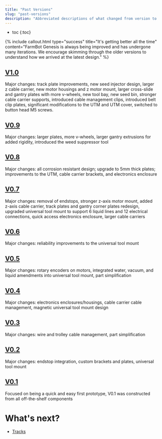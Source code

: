 ```yaml
---
title: "Past Versions"
slug: "past-versions"
description: "Abbreviated descriptions of what changed from version to version of FarmBot Genesis"
---
```


* toc
{:toc}


{%
include callout.html
type="success"
title="It's getting better all the time"
content="FarmBot Genesis is always being improved and has undergone many iterations. We encourage skimming through the older versions to understand how we arrived at the latest design."
%}

## [V1.0](https://genesis.farm.bot/docs/v1.0)
Major changes: track plate improvements, new seed injector design, larger z cable carrier, new motor housings and z motor mount, larger cross-slide and gantry plates with more v-wheels, new tool bay, new seed bin, stronger cable carrier supports, introduced cable management clips, introduced belt clip plates, significant modifications to the UTM and UTM cover, switched to button head M5 screws.
## [V0.9](https://genesis.farm.bot/docs/v0.9)
Major changes: larger plates, more v-wheels, larger gantry extrusions for added rigidity, introduced the weed suppressor tool
## [V0.8](https://genesis.farm.bot/docs/v0.8)
Major changes: all corrosion resistant design; upgrade to 5mm thick plates; improvements to the UTM, cable carrier brackets, and electronics enclosure
## [V0.7](https://genesis.farm.bot/docs/v0.7)
Major changes: removal of endstops, stronger z-axis motor mount, added z-axis cable carrier, track plates and gantry corner plates redesign, upgraded universal tool mount to support 6 liquid lines and 12 electrical connections, quick access electronics enclosure, larger cable carriers
## [V0.6](https://genesis.farm.bot/docs/v0.6)
Major changes: reliability improvements to the universal tool mount
## [V0.5](https://genesis.farm.bot/docs/v0.5)
Major changes: rotary encoders on motors, integrated water, vacuum, and liquid amendments into universal tool mount, part simplification
## [V0.4](https://genesis.farm.bot/docs/v0.4)
Major changes: electronics enclosures/housings, cable carrier cable management, magnetic universal tool mount design
## [V0.3](https://genesis.farm.bot/docs/v0.3)
Major changes: wire and trolley cable management, part simplification
## [V0.2](https://genesis.farm.bot/docs/v0.2)
Major changes: endstop integration, custom brackets and plates, universal tool mount
## [V0.1](https://genesis.farm.bot/docs/v0.1)
Focused on being a quick and easy first prototype, V0.1 was constructed from all off-the-shelf components

# What's next?

 * [Tracks](../../FarmBot-Genesis-V1.1/tracks.md)
